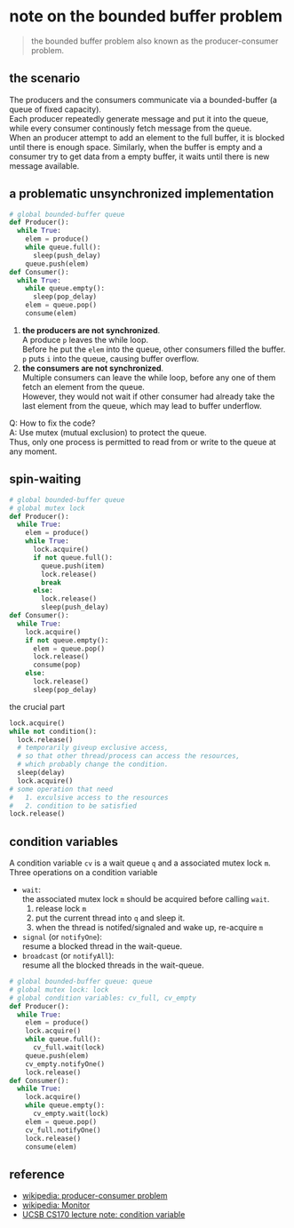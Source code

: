 # note on the bounded buffer problem

> the bounded buffer problem also known as the producer-consumer problem.

## the scenario

The producers and the consumers communicate via a bounded-buffer (a queue of fixed capacity).  
Each producer repeatedly generate message and put it into the queue,
while every consumer continously fetch message from the queue.  
When an producer attempt to add an element to the full buffer, it is blocked until there is enough space.
Similarly, when the buffer is empty and a consumer try to get data from a empty buffer, it waits until there is new message available.  

## a problematic unsynchronized implementation

```python
# global bounded-buffer queue
def Producer():
  while True:
    elem = produce()
    while queue.full():
      sleep(push_delay)
    queue.push(elem)
def Consumer():
  while True:
    while queue.empty():
      sleep(pop_delay)
    elem = queue.pop()
    consume(elem)
```

1. **the producers are not synchronized**.  
   A produce `p` leaves the while loop.  
   Before he put the `elem` into the queue, other consumers filled the buffer.  
   `p` puts `i` into the queue, causing buffer overflow.
2. **the consumers are not synchronized**.  
   Multiple consumers can leave the while loop, before any one of them fetch an element from the queue.  
   However, they would not wait if other consumer had already take the last element from the queue,
   which may lead to buffer underflow.

Q: How to fix the code?  
A: Use mutex (mutual exclusion) to protect the queue.  
Thus, only one process is permitted to read from or write to the queue at any moment.

## spin-waiting

```python
# global bounded-buffer queue
# global mutex lock
def Producer():
  while True:
    elem = produce()
    while True:
      lock.acquire()
      if not queue.full():
        queue.push(item)
        lock.release()
        break
      else:
        lock.release()
        sleep(push_delay)
def Consumer():
  while True:
    lock.acquire()
    if not queue.empty():
      elem = queue.pop()
      lock.release()
      consume(pop)
    else:
      lock.release()
      sleep(pop_delay)
```

the crucial part

```python
lock.acquire()
while not condition():
  lock.release()
  # temporarily giveup exclusive access,
  # so that other thread/process can access the resources,
  # which probably change the condition.
  sleep(delay)
  lock.acquire()
# some operation that need
#   1. exculsive access to the resources
#   2. condition to be satisfied
lock.release()
```

## condition variables

A condition variable `cv` is a wait queue `q` and a associated mutex lock `m`.
Three operations on a condition variable

- `wait`:  
  the associated mutex lock `m` should be acquired before calling `wait`.  
  1. release lock `m`
  2. put the current thread into `q` and sleep it.
  3. when the thread is notifed/signaled and wake up, re-acquire `m`
- `signal` (or `notifyOne`):  
  resume a blocked thread in the wait-queue.
- `broadcast` (or `notifyAll`):  
  resume all the blocked threads in the wait-queue.

```python
# global bounded-buffer queue: queue
# global mutex lock: lock
# global condition variables: cv_full, cv_empty
def Producer():
  while True:
    elem = produce()
    lock.acquire()
    while queue.full():
      cv_full.wait(lock)
    queue.push(elem)
    cv_empty.notifyOne()
    lock.release()
def Consumer():
  while True:
    lock.acquire()
    while queue.empty():
      cv_empty.wait(lock)
    elem = queue.pop()
    cv_full.notifyOne()
    lock.release()
    consume(elem)
```

## reference

- [wikipedia: producer-consumer problem](https://en.wikipedia.org/wiki/Producer-consumer_problem)
- [wikipedia: Monitor](https://en.wikipedia.org/wiki/Monitor_(synchronization))
- [UCSB CS170 lecture note: condition variable](https://sites.cs.ucsb.edu/~rich/class/cs170/notes/CondVar/index.html)

